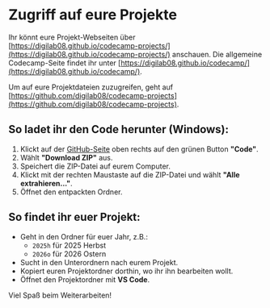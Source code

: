 # Zugriff auf eure Projekte

Ihr könnt eure Projekt-Webseiten über [https://digilab08.github.io/codecamp-projects/](https://digilab08.github.io/codecamp-projects/) anschauen. Die allgemeine Codecamp-Seite findet ihr unter [https://digilab08.github.io/codecamp/](https://digilab08.github.io/codecamp/).

Um auf eure Projektdateien zuzugreifen, geht auf [https://github.com/digilab08/codecamp-projects](https://github.com/digilab08/codecamp-projects).

## So ladet ihr den Code herunter (Windows):

1. Klickt auf der [GitHub-Seite](https://github.com/digilab08/codecamp-projects) oben rechts auf den grünen Button **"Code"**.
2. Wählt **"Download ZIP"** aus.
3. Speichert die ZIP-Datei auf eurem Computer.
4. Klickt mit der rechten Maustaste auf die ZIP-Datei und wählt **"Alle extrahieren..."**.
5. Öffnet den entpackten Ordner.

## So findet ihr euer Projekt:

- Geht in den Ordner für euer Jahr, z.B.:
  - `2025h` für 2025 Herbst
  - `2026o` für 2026 Ostern
- Sucht in den Unterordnern nach eurem Projekt.
- Kopiert euren Projektordner dorthin, wo ihr ihn bearbeiten wollt.
- Öffnet den Projektordner mit **VS Code**.

Viel Spaß beim Weiterarbeiten!
